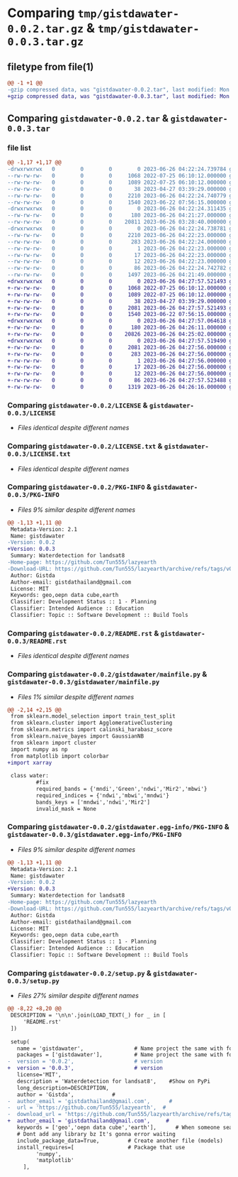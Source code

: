 # Comparing `tmp/gistdawater-0.0.2.tar.gz` & `tmp/gistdawater-0.0.3.tar.gz`

## filetype from file(1)

```diff
@@ -1 +1 @@
-gzip compressed data, was "gistdawater-0.0.2.tar", last modified: Mon Jun 26 04:22:24 2023, max compression
+gzip compressed data, was "gistdawater-0.0.3.tar", last modified: Mon Jun 26 04:27:57 2023, max compression
```

## Comparing `gistdawater-0.0.2.tar` & `gistdawater-0.0.3.tar`

### file list

```diff
@@ -1,17 +1,17 @@
-drwxrwxrwx   0        0        0        0 2023-06-26 04:22:24.739784 gistdawater-0.0.2/
--rw-rw-rw-   0        0        0     1068 2022-07-25 06:10:12.000000 gistdawater-0.0.2/LICENSE
--rw-rw-rw-   0        0        0     1089 2022-07-25 06:10:12.000000 gistdawater-0.0.2/LICENSE.txt
--rw-rw-rw-   0        0        0       38 2023-04-27 03:39:29.000000 gistdawater-0.0.2/MANIFEST.in
--rw-rw-rw-   0        0        0     2210 2023-06-26 04:22:24.740779 gistdawater-0.0.2/PKG-INFO
--rw-rw-rw-   0        0        0     1540 2023-06-22 07:56:15.000000 gistdawater-0.0.2/README.rst
-drwxrwxrwx   0        0        0        0 2023-06-26 04:22:24.311435 gistdawater-0.0.2/gistdawater/
--rw-rw-rw-   0        0        0      180 2023-06-26 04:21:27.000000 gistdawater-0.0.2/gistdawater/__init__.py
--rw-rw-rw-   0        0        0    20811 2023-06-26 03:28:40.000000 gistdawater-0.0.2/gistdawater/mainfile.py
-drwxrwxrwx   0        0        0        0 2023-06-26 04:22:24.738781 gistdawater-0.0.2/gistdawater.egg-info/
--rw-rw-rw-   0        0        0     2210 2023-06-26 04:22:23.000000 gistdawater-0.0.2/gistdawater.egg-info/PKG-INFO
--rw-rw-rw-   0        0        0      283 2023-06-26 04:22:24.000000 gistdawater-0.0.2/gistdawater.egg-info/SOURCES.txt
--rw-rw-rw-   0        0        0        1 2023-06-26 04:22:23.000000 gistdawater-0.0.2/gistdawater.egg-info/dependency_links.txt
--rw-rw-rw-   0        0        0       17 2023-06-26 04:22:23.000000 gistdawater-0.0.2/gistdawater.egg-info/requires.txt
--rw-rw-rw-   0        0        0       12 2023-06-26 04:22:23.000000 gistdawater-0.0.2/gistdawater.egg-info/top_level.txt
--rw-rw-rw-   0        0        0       86 2023-06-26 04:22:24.742782 gistdawater-0.0.2/setup.cfg
--rw-rw-rw-   0        0        0     1497 2023-06-26 04:21:49.000000 gistdawater-0.0.2/setup.py
+drwxrwxrwx   0        0        0        0 2023-06-26 04:27:57.521493 gistdawater-0.0.3/
+-rw-rw-rw-   0        0        0     1068 2022-07-25 06:10:12.000000 gistdawater-0.0.3/LICENSE
+-rw-rw-rw-   0        0        0     1089 2022-07-25 06:10:12.000000 gistdawater-0.0.3/LICENSE.txt
+-rw-rw-rw-   0        0        0       38 2023-04-27 03:39:29.000000 gistdawater-0.0.3/MANIFEST.in
+-rw-rw-rw-   0        0        0     2081 2023-06-26 04:27:57.521493 gistdawater-0.0.3/PKG-INFO
+-rw-rw-rw-   0        0        0     1540 2023-06-22 07:56:15.000000 gistdawater-0.0.3/README.rst
+drwxrwxrwx   0        0        0        0 2023-06-26 04:27:57.064618 gistdawater-0.0.3/gistdawater/
+-rw-rw-rw-   0        0        0      180 2023-06-26 04:26:11.000000 gistdawater-0.0.3/gistdawater/__init__.py
+-rw-rw-rw-   0        0        0    20826 2023-06-26 04:25:02.000000 gistdawater-0.0.3/gistdawater/mainfile.py
+drwxrwxrwx   0        0        0        0 2023-06-26 04:27:57.519490 gistdawater-0.0.3/gistdawater.egg-info/
+-rw-rw-rw-   0        0        0     2081 2023-06-26 04:27:56.000000 gistdawater-0.0.3/gistdawater.egg-info/PKG-INFO
+-rw-rw-rw-   0        0        0      283 2023-06-26 04:27:56.000000 gistdawater-0.0.3/gistdawater.egg-info/SOURCES.txt
+-rw-rw-rw-   0        0        0        1 2023-06-26 04:27:56.000000 gistdawater-0.0.3/gistdawater.egg-info/dependency_links.txt
+-rw-rw-rw-   0        0        0       17 2023-06-26 04:27:56.000000 gistdawater-0.0.3/gistdawater.egg-info/requires.txt
+-rw-rw-rw-   0        0        0       12 2023-06-26 04:27:56.000000 gistdawater-0.0.3/gistdawater.egg-info/top_level.txt
+-rw-rw-rw-   0        0        0       86 2023-06-26 04:27:57.523488 gistdawater-0.0.3/setup.cfg
+-rw-rw-rw-   0        0        0     1319 2023-06-26 04:26:16.000000 gistdawater-0.0.3/setup.py
```

### Comparing `gistdawater-0.0.2/LICENSE` & `gistdawater-0.0.3/LICENSE`

 * *Files identical despite different names*

### Comparing `gistdawater-0.0.2/LICENSE.txt` & `gistdawater-0.0.3/LICENSE.txt`

 * *Files identical despite different names*

### Comparing `gistdawater-0.0.2/PKG-INFO` & `gistdawater-0.0.3/PKG-INFO`

 * *Files 9% similar despite different names*

```diff
@@ -1,13 +1,11 @@
 Metadata-Version: 2.1
 Name: gistdawater
-Version: 0.0.2
+Version: 0.0.3
 Summary: Waterdetection for landsat8
-Home-page: https://github.com/Tun555/lazyearth
-Download-URL: https://github.com/Tun555/lazyearth/archive/refs/tags/v0.0.15.zip
 Author: Gistda
 Author-email: gistdathailand@gmail.com
 License: MIT
 Keywords: geo,oepn data cube,earth
 Classifier: Development Status :: 1 - Planning
 Classifier: Intended Audience :: Education
 Classifier: Topic :: Software Development :: Build Tools
```

### Comparing `gistdawater-0.0.2/README.rst` & `gistdawater-0.0.3/README.rst`

 * *Files identical despite different names*

### Comparing `gistdawater-0.0.2/gistdawater/mainfile.py` & `gistdawater-0.0.3/gistdawater/mainfile.py`

 * *Files 1% similar despite different names*

```diff
@@ -2,14 +2,15 @@
 from sklearn.model_selection import train_test_split
 from sklearn.cluster import AgglomerativeClustering
 from sklearn.metrics import calinski_harabasz_score
 from sklearn.naive_bayes import GaussianNB
 from sklearn import cluster
 import numpy as np
 from matplotlib import colorbar
+import xarray
 
 class water:
         #fix
         required_bands = {'mndi','Green','ndwi','Mir2','mbwi'}
         required_indices = {'ndwi','mbwi','mndwi'}
         bands_keys = ['mndwi','ndwi','Mir2']
         invalid_mask = None
```

### Comparing `gistdawater-0.0.2/gistdawater.egg-info/PKG-INFO` & `gistdawater-0.0.3/gistdawater.egg-info/PKG-INFO`

 * *Files 9% similar despite different names*

```diff
@@ -1,13 +1,11 @@
 Metadata-Version: 2.1
 Name: gistdawater
-Version: 0.0.2
+Version: 0.0.3
 Summary: Waterdetection for landsat8
-Home-page: https://github.com/Tun555/lazyearth
-Download-URL: https://github.com/Tun555/lazyearth/archive/refs/tags/v0.0.15.zip
 Author: Gistda
 Author-email: gistdathailand@gmail.com
 License: MIT
 Keywords: geo,oepn data cube,earth
 Classifier: Development Status :: 1 - Planning
 Classifier: Intended Audience :: Education
 Classifier: Topic :: Software Development :: Build Tools
```

### Comparing `gistdawater-0.0.2/setup.py` & `gistdawater-0.0.3/setup.py`

 * *Files 27% similar despite different names*

```diff
@@ -8,22 +8,20 @@
 DESCRIPTION = '\n\n'.join(LOAD_TEXT(_) for _ in [
     'README.rst'
 ])
 
 setup(
   name = 'gistdawater',                # Name project the same with folder
   packages = ['gistdawater'],          # Name project the same with folder
-  version = '0.0.2',                   # version
+  version = '0.0.3',                   # version
   license='MIT', 
   description = 'Waterdetection for landsat8',    #Show on PyPi
   long_description=DESCRIPTION,
   author = 'Gistda',            #          
-  author_email = 'gistdathailand@gmail.com',      #
-  url = 'https://github.com/Tun555/lazyearth',  #
-  download_url = 'https://github.com/Tun555/lazyearth/archive/refs/tags/v0.0.15.zip',                                      #  
+  author_email = 'gistdathailand@gmail.com',     #  
   keywords = ['geo','oepn data cube','earth'],      # When someone search
   # Dont add any library bz It's gonna error waiting
   include_package_data=True,         # Create another file (models)
   install_requires=[                 # Package that use
         'numpy',
         'matplotlib'
     ],
```

